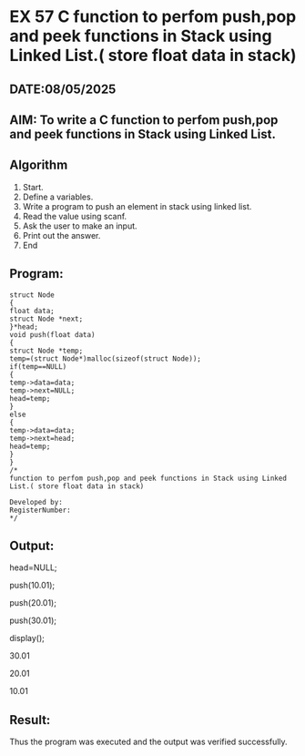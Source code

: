 # EX 57 C function to perfom push,pop and peek functions in Stack using Linked List.( store float data in stack)
## DATE:08/05/2025
## AIM: To write a C function to perfom push,pop and peek functions in Stack using Linked List.

## Algorithm
1. Start. 
2. Define a variables. 
3. Write a program to push an element in stack using linked list. 
4. Read the value using scanf. 
5. Ask the user to make an input. 
6. Print out the answer. 
7. End 

## Program:
```
struct Node 
{ 
float data; 
struct Node *next; 
}*head; 
void push(float data) 
{ 
struct Node *temp; 
temp=(struct Node*)malloc(sizeof(struct Node)); 
if(temp==NULL) 
{ 
temp->data=data; 
temp->next=NULL; 
head=temp; 
} 
else 
{ 
temp->data=data; 
temp->next=head; 
head=temp; 
}  
} 
/*
function to perfom push,pop and peek functions in Stack using Linked List.( store float data in stack)

Developed by: 
RegisterNumber:  
*/
```

## Output:
head=NULL;

push(10.01);

push(20.01);

push(30.01);

display();

30.01

20.01

10.01


## Result:
Thus the program was executed and the output was verified successfully.
